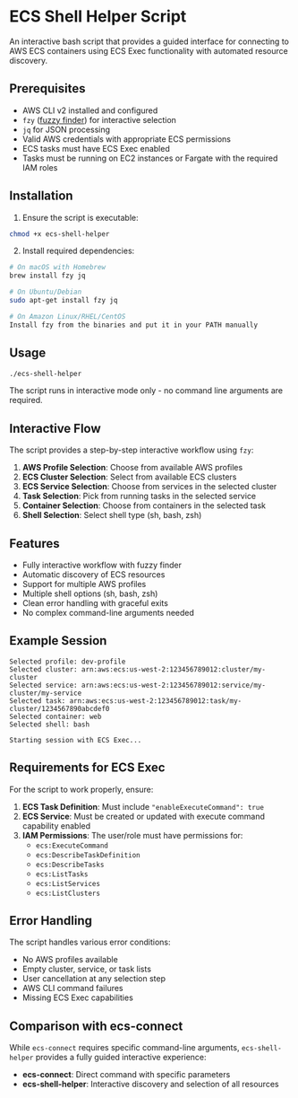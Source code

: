 # ECS Shell Helper Script

An interactive bash script that provides a guided interface for connecting to AWS ECS containers using ECS Exec functionality with automated resource discovery.

## Prerequisites

- AWS CLI v2 installed and configured
- `fzy` ([fuzzy finder](https://github.com/jhawthorn/fzy)) for interactive selection
- `jq` for JSON processing
- Valid AWS credentials with appropriate ECS permissions
- ECS tasks must have ECS Exec enabled
- Tasks must be running on EC2 instances or Fargate with the required IAM roles

## Installation

1. Ensure the script is executable:

```bash
chmod +x ecs-shell-helper
```

2. Install required dependencies:

```bash
# On macOS with Homebrew
brew install fzy jq

# On Ubuntu/Debian
sudo apt-get install fzy jq

# On Amazon Linux/RHEL/CentOS
Install fzy from the binaries and put it in your PATH manually
```

## Usage

```bash
./ecs-shell-helper
```

The script runs in interactive mode only - no command line arguments are required.

## Interactive Flow

The script provides a step-by-step interactive workflow using `fzy`:

1. **AWS Profile Selection**: Choose from available AWS profiles
2. **ECS Cluster Selection**: Select from available ECS clusters
3. **ECS Service Selection**: Choose from services in the selected cluster
4. **Task Selection**: Pick from running tasks in the selected service
5. **Container Selection**: Choose from containers in the selected task
6. **Shell Selection**: Select shell type (sh, bash, zsh)

## Features

- Fully interactive workflow with fuzzy finder
- Automatic discovery of ECS resources
- Support for multiple AWS profiles
- Multiple shell options (sh, bash, zsh)
- Clean error handling with graceful exits
- No complex command-line arguments needed

## Example Session

```
Selected profile: dev-profile
Selected cluster: arn:aws:ecs:us-west-2:123456789012:cluster/my-cluster
Selected service: arn:aws:ecs:us-west-2:123456789012:service/my-cluster/my-service
Selected task: arn:aws:ecs:us-west-2:123456789012:task/my-cluster/1234567890abcdef0
Selected container: web
Selected shell: bash

Starting session with ECS Exec...
```

## Requirements for ECS Exec

For the script to work properly, ensure:

1. **ECS Task Definition**: Must include `"enableExecuteCommand": true`
2. **ECS Service**: Must be created or updated with execute command capability enabled
3. **IAM Permissions**: The user/role must have permissions for:
   - `ecs:ExecuteCommand`
   - `ecs:DescribeTaskDefinition`
   - `ecs:DescribeTasks`
   - `ecs:ListTasks`
   - `ecs:ListServices`
   - `ecs:ListClusters`

## Error Handling

The script handles various error conditions:

- No AWS profiles available
- Empty cluster, service, or task lists
- User cancellation at any selection step
- AWS CLI command failures
- Missing ECS Exec capabilities

## Comparison with ecs-connect

While `ecs-connect` requires specific command-line arguments, `ecs-shell-helper` provides a fully guided interactive experience:

- **ecs-connect**: Direct command with specific parameters
- **ecs-shell-helper**: Interactive discovery and selection of all resources

